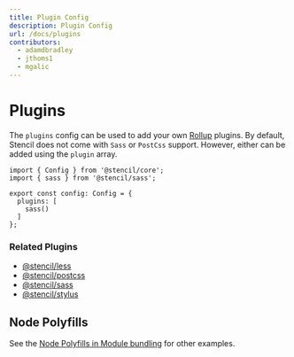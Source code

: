 ```yaml
---
title: Plugin Config
description: Plugin Config
url: /docs/plugins
contributors:
  - adamdbradley
  - jthoms1
  - mgalic
---
```


# Plugins

The `plugins` config can be used to add your own [Rollup](https://rollupjs.org) plugins. By default, Stencil does not come with `Sass` or `PostCss` support. However, either can be added using the `plugin` array.

```tsx
import { Config } from '@stencil/core';
import { sass } from '@stencil/sass';

export const config: Config = {
  plugins: [
    sass()
  ]
};
```


### Related Plugins

- [@stencil/less](https://www.npmjs.com/package/@stencil/less)
- [@stencil/postcss](https://www.npmjs.com/package/@stencil/postcss)
- [@stencil/sass](https://www.npmjs.com/package/@stencil/sass)
- [@stencil/stylus](https://www.npmjs.com/package/@stencil/stylus)


## Node Polyfills
See the [Node Polyfills in Module bundling](https://stenciljs.com/docs/module-bundling#node-polyfills) for other examples.
